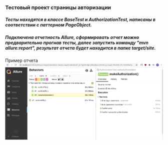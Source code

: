### Тестовый проект страницы авторизации
##### Тесты находятся в классе BaseTest и AuthorizationTest, написаны в соответствии с паттерном PageObject.
##### Подключена отчетность Allure, сформировать отчет можно предварительно прогнав тесты, далее запустить команду "mvn allure:report", результат отчета будет находится в папке target/site.


Пример отчета
![](image/AllureReport.JPG)
